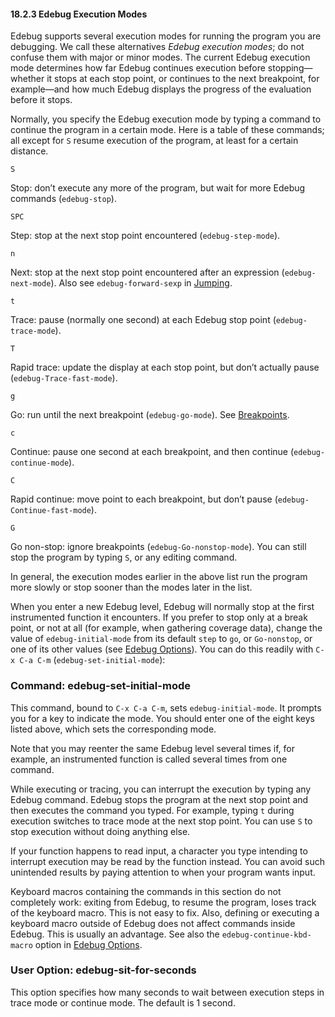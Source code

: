 

#### 18.2.3 Edebug Execution Modes

Edebug supports several execution modes for running the program you are debugging. We call these alternatives *Edebug execution modes*; do not confuse them with major or minor modes. The current Edebug execution mode determines how far Edebug continues execution before stopping—whether it stops at each stop point, or continues to the next breakpoint, for example—and how much Edebug displays the progress of the evaluation before it stops.

Normally, you specify the Edebug execution mode by typing a command to continue the program in a certain mode. Here is a table of these commands; all except for `S` resume execution of the program, at least for a certain distance.

`S`

Stop: don’t execute any more of the program, but wait for more Edebug commands (`edebug-stop`).

`SPC`

Step: stop at the next stop point encountered (`edebug-step-mode`).

`n`

Next: stop at the next stop point encountered after an expression (`edebug-next-mode`). Also see `edebug-forward-sexp` in [Jumping](Jumping.html).

`t`

Trace: pause (normally one second) at each Edebug stop point (`edebug-trace-mode`).

`T`

Rapid trace: update the display at each stop point, but don’t actually pause (`edebug-Trace-fast-mode`).

`g`

Go: run until the next breakpoint (`edebug-go-mode`). See [Breakpoints](Breakpoints.html).

`c`

Continue: pause one second at each breakpoint, and then continue (`edebug-continue-mode`).

`C`

Rapid continue: move point to each breakpoint, but don’t pause (`edebug-Continue-fast-mode`).

`G`

Go non-stop: ignore breakpoints (`edebug-Go-nonstop-mode`). You can still stop the program by typing `S`, or any editing command.

In general, the execution modes earlier in the above list run the program more slowly or stop sooner than the modes later in the list.

When you enter a new Edebug level, Edebug will normally stop at the first instrumented function it encounters. If you prefer to stop only at a break point, or not at all (for example, when gathering coverage data), change the value of `edebug-initial-mode` from its default `step` to `go`, or `Go-nonstop`, or one of its other values (see [Edebug Options](Edebug-Options.html)). You can do this readily with `C-x C-a C-m` (`edebug-set-initial-mode`):

### Command: **edebug-set-initial-mode**

This command, bound to `C-x C-a C-m`, sets `edebug-initial-mode`. It prompts you for a key to indicate the mode. You should enter one of the eight keys listed above, which sets the corresponding mode.

Note that you may reenter the same Edebug level several times if, for example, an instrumented function is called several times from one command.

While executing or tracing, you can interrupt the execution by typing any Edebug command. Edebug stops the program at the next stop point and then executes the command you typed. For example, typing `t` during execution switches to trace mode at the next stop point. You can use `S` to stop execution without doing anything else.

If your function happens to read input, a character you type intending to interrupt execution may be read by the function instead. You can avoid such unintended results by paying attention to when your program wants input.

Keyboard macros containing the commands in this section do not completely work: exiting from Edebug, to resume the program, loses track of the keyboard macro. This is not easy to fix. Also, defining or executing a keyboard macro outside of Edebug does not affect commands inside Edebug. This is usually an advantage. See also the `edebug-continue-kbd-macro` option in [Edebug Options](Edebug-Options.html).

### User Option: **edebug-sit-for-seconds**

This option specifies how many seconds to wait between execution steps in trace mode or continue mode. The default is 1 second.
